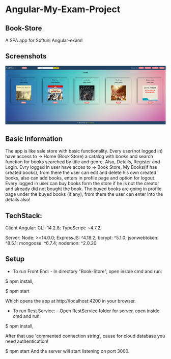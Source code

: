 # Angular-My-Exam-Project
## Book-Store
A SPA app for Softuni Angular-exam!

## Screenshots
![App Screenshot](Untitled.png)

## Basic Information
The app is like sale store with basic functionality. Every user(not logged in) have access to -> Home (Book Store) a catalog with books and search function for books searched by title and genre. Also, Details, Register and Login. Evry logged in user have acces to -> Book Store, My Books(if has created books), from there the user can edit and delete his own created books, also can add books, enters in profile page and option for logout.
Every logged in user can buy books form the store if he is not the creator and already did not bought the book. The buyed books are going in profile page under the buyed books (if any), from there the user can enter into the details also!

## TechStack:

Client Angular: CLI: 14.2.8; TypeScript: ~4.7.2;

Server: Node: >=14.0.0; ExpressJS: ^4.18.2; bcrypt: ^5.1.0; jsonwebtoken: ^8.5.1; mongoose: ^6.7.4; nodemon: ^2.0.20

## Setup

- To run Front End: - In directory "Book-Store", open inside cmd and 
run:

$ npm install,

$ npm start 

Which opens the app at http://localhost:4200 in your browser. 

- To run Rest Service: - Open RestService folder for server, open inside cmd and
run:

$ npm install,

After that use 'commented connection string', cause for cloud database you need authentication!

$ npm start
And the server will start listening on port 3000.
